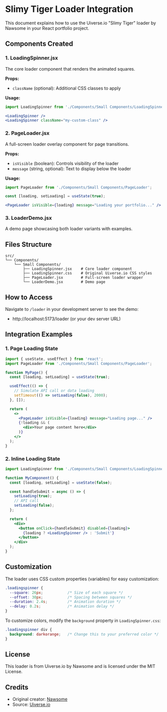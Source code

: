 # Slimy Tiger Loader Integration

This document explains how to use the Uiverse.io "Slimy Tiger" loader by Nawsome in your React portfolio project.

## Components Created

### 1. LoadingSpinner.jsx
The core loader component that renders the animated squares.

**Props:**
- `className` (optional): Additional CSS classes to apply

**Usage:**
```jsx
import LoadingSpinner from './Components/Small Components/LoadingSpinner';

<LoadingSpinner />
<LoadingSpinner className="my-custom-class" />
```

### 2. PageLoader.jsx
A full-screen loader overlay component for page transitions.

**Props:**
- `isVisible` (boolean): Controls visibility of the loader
- `message` (string, optional): Text to display below the loader

**Usage:**
```jsx
import PageLoader from './Components/Small Components/PageLoader';

const [loading, setLoading] = useState(true);

<PageLoader isVisible={loading} message="Loading your portfolio..." />
```

### 3. LoaderDemo.jsx
A demo page showcasing both loader variants with examples.

## Files Structure

```
src/
└── Components/
    └── Small Components/
        ├── LoadingSpinner.jsx    # Core loader component
        ├── LoadingSpinner.css    # Original Uiverse.io CSS styles
        ├── PageLoader.jsx        # Full-screen loader wrapper
        └── LoaderDemo.jsx        # Demo page
```

## How to Access

Navigate to `/loader` in your development server to see the demo:
- http://localhost:5173/loader (or your dev server URL)

## Integration Examples

### 1. Page Loading State
```jsx
import { useState, useEffect } from 'react';
import PageLoader from './Components/Small Components/PageLoader';

function MyPage() {
  const [loading, setLoading] = useState(true);

  useEffect(() => {
    // Simulate API call or data loading
    setTimeout(() => setLoading(false), 2000);
  }, []);

  return (
    <>
      <PageLoader isVisible={loading} message="Loading page..." />
      {!loading && (
        <div>Your page content here</div>
      )}
    </>
  );
}
```

### 2. Inline Loading State
```jsx
import LoadingSpinner from './Components/Small Components/LoadingSpinner';

function MyComponent() {
  const [loading, setLoading] = useState(false);

  const handleSubmit = async () => {
    setLoading(true);
    // API call
    setLoading(false);
  };

  return (
    <div>
      <button onClick={handleSubmit} disabled={loading}>
        {loading ? <LoadingSpinner /> : 'Submit'}
      </button>
    </div>
  );
}
```

## Customization

The loader uses CSS custom properties (variables) for easy customization:

```css
.loadingspinner {
  --square: 26px;           /* Size of each square */
  --offset: 30px;           /* Spacing between squares */
  --duration: 2.4s;         /* Animation duration */
  --delay: 0.2s;            /* Animation delay */
}
```

To customize colors, modify the `background` property in `LoadingSpinner.css`:
```css
.loadingspinner div {
  background: darkorange;   /* Change this to your preferred color */
}
```

## License

This loader is from Uiverse.io by Nawsome and is licensed under the MIT License.

## Credits

- Original creator: [Nawsome](https://uiverse.io/Nawsome/slimy-tiger-93)
- Source: [Uiverse.io](https://uiverse.io)